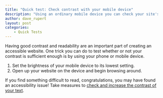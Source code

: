 ```yaml
---
title: "Quick test: Check contrast with your mobile device"
description: "Using an ordinary mobile device you can check your site's readability."
author: dave_rupert
layout: post
categories:
    - Quick Tests
---
```


Having good contrast and readability are an important part of creating an accessible website. One trick you can do to test whether or not your contrast is sufficient enough is by using your phone or mobile device.

1. Set the brightness of your mobile device to its lowest setting.
1. Open up your website on the device and begin browsing around.

If you find something difficult to read, congratulations, you may have found an accessibility issue! Take measures to [check and increase the contrast of your text](http://www.checkmycolours.com/).
